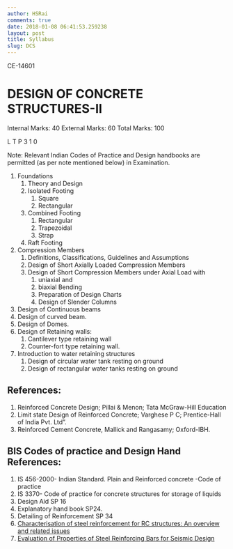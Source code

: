 ```yaml
---
author: HSRai
comments: true
date: 2018-01-08 06:41:53.259238
layout: post
title: Syllabus
slug: DCS
---
```


CE-14601
# DESIGN OF CONCRETE STRUCTURES-II
Internal Marks: 40	External Marks: 60	Total Marks: 100

L T P
3 1 0

Note: Relevant Indian Codes of Practice and Design handbooks are permitted (as per
note mentioned below) in Examination.

1. Foundations
   1. Theory and Design
   2. Isolated Footing 
      1. Square
      2. Rectangular
   3. Combined Footing
      1. Rectangular
      2. Trapezoidal
      3. Strap
   4. Raft Footing
2. Compression Members
   1. Definitions, Classifications, Guidelines and Assumptions
   2. Design of Short Axially Loaded Compression Members
   3. Design of Short Compression Members under Axial Load with
      1. uniaxial and
      2. biaxial Bending
      3. Preparation of Design Charts
      4. Design of Slender Columns
3. Design of Continuous beams
4. Design of curved beam.
5. Design of Domes.
6. Design of Retaining walls:
   1. Cantilever type retaining wall
   2. Counter-fort type retaining wall.
7. Introduction to water retaining structures
   1. Design of circular water tank resting on ground
   2. Design of rectangular water tanks resting on ground
## References:
1. Reinforced Concrete Design; Pillai & Menon; Tata McGraw-Hill Education
2. Limit state Design of Reinforced Concrete; Varghese P C; Prentice-Hall of India Pvt. Ltd”.
3. Reinforced Cement Concrete, Mallick and Rangasamy; Oxford-IBH.
## BIS Codes of practice and Design Hand References:
1. IS 456-2000- Indian Standard. Plain and Reinforced concrete -Code of practice
2. IS 3370- Code of practice for concrete structures for storage of liquids
3. Design Aid SP 16
4. Explanatory hand book SP24.
5. Detailing of Reinforcement SP 34
6. [Characterisation of steel reinforcement for RC structures: An overview and related issues](https://www.sefindia.org/?q=system/files/Steel-reinforcement.pdf)
7. [Evaluation of Properties of  Steel Reinforcing Bars for Seismic Design](http://www.iitk.ac.in/nicee/wcee/article/WCEE2012_3720.pdf)
